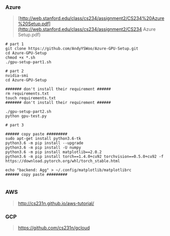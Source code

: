 ### Azure

> [http://web.stanford.edu/class/cs234/assignment2/CS234%20Azure%20Setup.pdf](http://web.stanford.edu/class/cs234/assignment2/CS234 Azure Setup.pdf)



```shell
# part 1
git clone https://github.com/AndyYSWoo/Azure-GPU-Setup.git
cd Azure-GPU-Setup
chmod +x *.sh
./gpu-setup-part1.sh

# part 2
nvidia-smi
cd Azure-GPU-Setup

####### don't install their requirement ######
rm requirements.txt
touch requirements.txt
####### don't install their requirement ######

./gpu-setup-part2.sh
python gpu-test.py

# part 3

###### copy paste #########
sudo apt-get install python3.6-tk
python3.6 -m pip install --upgrade
python3.6 -m pip install -U numpy
python3.6 -m pip install matplotlib==2.0.2
python3.6 -m pip install torch==1.4.0+cu92 torchvision==0.5.0+cu92 -f https://download.pytorch.org/whl/torch_stable.html

echo "backend: Agg" > ~/.config/matplotlib/matplotlibrc
###### copy paste #########


```





### AWS

> <http://cs231n.github.io/aws-tutorial/>



### GCP

> <https://github.com/cs231n/gcloud>




